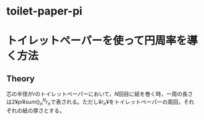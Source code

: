 # toilet-paper-pi
# トイレットペーパーを使って円周率を導く方法
## Theory
芯の半径が$r$のトイレットペーパーにおいて，$N$回目に紙を巻く時，一周の長さは$2¥pi ¥sum()^N_n r_n$で表される。ただし$¥{r_n¥}$をトイレットペーパーの周回，それぞれの紙の厚さとする。
